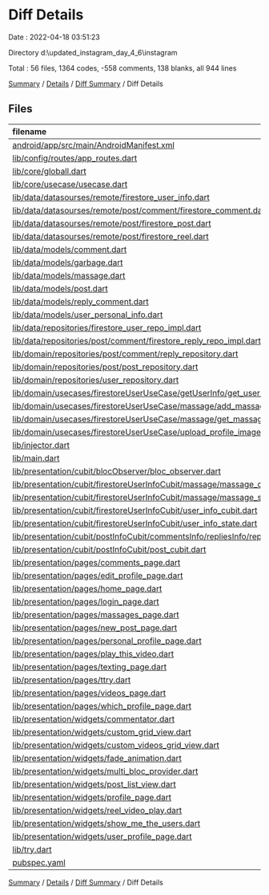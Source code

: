 # Diff Details

Date : 2022-04-18 03:51:23

Directory d:\updated_instagram_day_4_6\instagram

Total : 56 files,  1364 codes, -558 comments, 138 blanks, all 944 lines

[Summary](results.md) / [Details](details.md) / [Diff Summary](diff.md) / Diff Details

## Files
| filename | language | code | comment | blank | total |
| :--- | :--- | ---: | ---: | ---: | ---: |
| [android/app/src/main/AndroidManifest.xml](/android/app/src/main/AndroidManifest.xml) | XML | 1 | 0 | 1 | 2 |
| [lib/config/routes/app_routes.dart](/lib/config/routes/app_routes.dart) | Dart | -4 | 2 | 0 | -2 |
| [lib/core/globall.dart](/lib/core/functions/date_of_now.dart) | Dart | 10 | 0 | 1 | 11 |
| [lib/core/usecase/usecase.dart](/lib/core/usecase/usecase.dart) | Dart | 3 | 0 | 0 | 3 |
| [lib/data/datasourses/remote/firestore_user_info.dart](/lib/data/datasourses/remote/user/firestore_user_info.dart) | Dart | 49 | 7 | 8 | 64 |
| [lib/data/datasourses/remote/post/comment/firestore_comment.dart](/lib/data/datasourses/remote/post/comment/firestore_comment.dart) | Dart | 1 | 0 | 0 | 1 |
| [lib/data/datasourses/remote/post/firestore_post.dart](/lib/data/datasourses/remote/post/firestore_post.dart) | Dart | -5 | -1 | -2 | -8 |
| [lib/data/datasourses/remote/post/firestore_reel.dart](/lib/data/datasourses/remote/post/firestore_reel.dart) | Dart | 0 | 19 | 1 | 20 |
| [lib/data/models/comment.dart](/lib/data/models/comment.dart) | Dart | 0 | -43 | -2 | -45 |
| [lib/data/models/garbage.dart](/lib/data/models/garbage.dart) | Dart | 0 | -75 | -1 | -76 |
| [lib/data/models/massage.dart](/lib/data/models/massage.dart) | Dart | 34 | 0 | 5 | 39 |
| [lib/data/models/post.dart](/lib/data/models/post.dart) | Dart | -4 | -1 | -1 | -6 |
| [lib/data/models/reply_comment.dart](/lib/data/models/reply_comment.dart) | Dart | 0 | -94 | -1 | -95 |
| [lib/data/models/user_personal_info.dart](/lib/data/models/user_personal_info.dart) | Dart | 2 | 0 | 0 | 2 |
| [lib/data/repositories/firestore_user_repo_impl.dart](/lib/data/repositories/firestore_user_repo_impl.dart) | Dart | 38 | 5 | 5 | 48 |
| [lib/data/repositories/post/comment/firestore_reply_repo_impl.dart](/lib/data/repositories/post/comment/firestore_reply_repo_impl.dart) | Dart | -1 | 0 | 0 | -1 |
| [lib/domain/repositories/post/comment/reply_repository.dart](/lib/domain/repositories/post/comment/reply_repository.dart) | Dart | -1 | 0 | 0 | -1 |
| [lib/domain/repositories/post/post_repository.dart](/lib/domain/repositories/post/post_repository.dart) | Dart | -1 | 0 | 0 | -1 |
| [lib/domain/repositories/user_repository.dart](/lib/domain/repositories/user_repository.dart) | Dart | 5 | 0 | 1 | 6 |
| [lib/domain/usecases/firestoreUserUseCase/getUserInfo/get_user_from_user_name.dart](/lib/domain/usecases/firestoreUserUseCase/getUserInfo/get_user_from_user_name.dart) | Dart | 11 | 0 | 4 | 15 |
| [lib/domain/usecases/firestoreUserUseCase/massage/add_massage.dart](/lib/domain/usecases/firestoreUserUseCase/massage/add_massage.dart) | Dart | 11 | 0 | 4 | 15 |
| [lib/domain/usecases/firestoreUserUseCase/massage/get_massages.dart](/lib/domain/usecases/firestoreUserUseCase/massage/get_massages.dart) | Dart | 11 | 0 | 4 | 15 |
| [lib/domain/usecases/firestoreUserUseCase/upload_profile_image_usecase.dart](/lib/domain/usecases/firestoreUserUseCase/upload_profile_image_usecase.dart) | Dart | 5 | -1 | 0 | 4 |
| [lib/injector.dart](/lib/core/utility/injector.dart) | Dart | 12 | 4 | -1 | 15 |
| [lib/main.dart](/lib/main.dart) | Dart | 0 | 12 | -1 | 11 |
| [lib/presentation/cubit/blocObserver/bloc_observer.dart](/lib/presentation/cubit/blocObserver/bloc_observer.dart) | Dart | -30 | 30 | 0 | 0 |
| [lib/presentation/cubit/firestoreUserInfoCubit/massage/massage_cubit.dart](/lib/presentation/cubit/firestoreUserInfoCubit/massage/cubit/massage_cubit.dart) | Dart | 28 | 10 | 7 | 45 |
| [lib/presentation/cubit/firestoreUserInfoCubit/massage/massage_state.dart](/lib/presentation/cubit/firestoreUserInfoCubit/massage/cubit/massage_state.dart) | Dart | 21 | 2 | 8 | 31 |
| [lib/presentation/cubit/firestoreUserInfoCubit/user_info_cubit.dart](/lib/presentation/cubit/firestoreUserInfoCubit/user_info_cubit.dart) | Dart | 24 | 1 | 2 | 27 |
| [lib/presentation/cubit/firestoreUserInfoCubit/user_info_state.dart](/lib/presentation/cubit/firestoreUserInfoCubit/user_info_state.dart) | Dart | -4 | 6 | -2 | 0 |
| [lib/presentation/cubit/postInfoCubit/commentsInfo/repliesInfo/reply_info_cubit.dart](/lib/presentation/cubit/postInfoCubit/commentsInfo/cubit/repliesInfo/reply_info_cubit.dart) | Dart | -1 | 0 | 0 | -1 |
| [lib/presentation/cubit/postInfoCubit/post_cubit.dart](/lib/presentation/cubit/postInfoCubit/post_cubit.dart) | Dart | -3 | 0 | 0 | -3 |
| [lib/presentation/pages/comments_page.dart](/lib/presentation/pages/comments_page.dart) | Dart | -5 | -28 | 0 | -33 |
| [lib/presentation/pages/edit_profile_page.dart](/lib/presentation/pages/edit_profile_page.dart) | Dart | 8 | 0 | -2 | 6 |
| [lib/presentation/pages/home_page.dart](/lib/presentation/pages/home_page.dart) | Dart | -12 | 0 | -1 | -13 |
| [lib/presentation/pages/login_page.dart](/lib/presentation/pages/login_page.dart) | Dart | -1 | 0 | 0 | -1 |
| [lib/presentation/pages/massages_page.dart](/lib/presentation/pages/massages_page.dart) | Dart | 52 | 2 | 6 | 60 |
| [lib/presentation/pages/new_post_page.dart](/lib/presentation/pages/new_post_page.dart) | Dart | -1 | -1 | -3 | -5 |
| [lib/presentation/pages/personal_profile_page.dart](/lib/presentation/pages/personal_profile_page.dart) | Dart | 23 | 0 | 1 | 24 |
| [lib/presentation/pages/play_this_video.dart](/lib/presentation/pages/play_this_video.dart) | Dart | 38 | 0 | 10 | 48 |
| [lib/presentation/pages/texting_page.dart](/lib/presentation/pages/chatting_page.dart) | Dart | 357 | 13 | 23 | 393 |
| [lib/presentation/pages/ttry.dart](/lib/presentation/pages/ttry.dart) | Dart | 133 | 11 | 22 | 166 |
| [lib/presentation/pages/videos_page.dart](/lib/presentation/pages/videos_page.dart) | Dart | 192 | 14 | 9 | 215 |
| [lib/presentation/pages/which_profile_page.dart](/lib/presentation/pages/which_profile_page.dart) | Dart | 21 | 0 | 2 | 23 |
| [lib/presentation/widgets/commentator.dart](/lib/presentation/widgets/commentator.dart) | Dart | 12 | -165 | -4 | -157 |
| [lib/presentation/widgets/custom_grid_view.dart](/lib/presentation/widgets/custom_grid_view.dart) | Dart | 36 | 9 | 3 | 48 |
| [lib/presentation/widgets/custom_videos_grid_view.dart](/lib/presentation/widgets/custom_videos_grid_view.dart) | Dart | 138 | 1 | 12 | 151 |
| [lib/presentation/widgets/fade_animation.dart](/lib/presentation/widgets/fade_animation.dart) | Dart | 50 | 0 | 10 | 60 |
| [lib/presentation/widgets/multi_bloc_provider.dart](/lib/presentation/widgets/multi_bloc_provider.dart) | Dart | 4 | 0 | -1 | 3 |
| [lib/presentation/widgets/post_list_view.dart](/lib/presentation/widgets/post_list_view.dart) | Dart | 10 | 6 | 0 | 16 |
| [lib/presentation/widgets/profile_page.dart](/lib/presentation/widgets/profile_page.dart) | Dart | -3 | 0 | 0 | -3 |
| [lib/presentation/widgets/reel_video_play.dart](/lib/presentation/widgets/reel_video_play.dart) | Dart | 76 | 0 | 10 | 86 |
| [lib/presentation/widgets/show_me_the_users.dart](/lib/presentation/widgets/show_me_the_users.dart) | Dart | 0 | -15 | -1 | -16 |
| [lib/presentation/widgets/user_profile_page.dart](/lib/presentation/widgets/user_profile_page.dart) | Dart | 16 | 0 | 1 | 17 |
| [lib/try.dart](/lib/try.dart) | Dart | 0 | -289 | -1 | -290 |
| [pubspec.yaml](/pubspec.yaml) | YAML | 8 | 1 | 2 | 11 |

[Summary](results.md) / [Details](details.md) / [Diff Summary](diff.md) / Diff Details